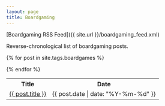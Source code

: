 ```yaml
---
layout: page
title: Boardgaming
---
```


[Boardgaming RSS Feed]({{ site.url }}/boardgaming_feed.xml)

Reverse-chronological list of boardgaming posts.

<table>
  <tr>
    <th>Title</th>
    <th>Date</th>
  </tr>

  {% for post in site.tags.boardgames %}
  <tr>
    <td><a href="{{ post.url }}">{{ post.title }}</a></td>
    <td>{{ post.date | date: "%Y-%m-%d" }}</td>
  </tr>
  {% endfor %}
</table>
